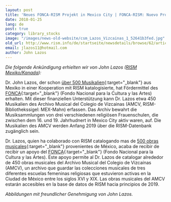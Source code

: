 ```yaml
---
layout: post
title: 'Neues FONCA-RISM Projekt in Mexico City | FONCA-RISM: Nuevo Proyecto en la Ciudad de México'
date: 2018-01-25
lang: de
post: true
category: library_stocks
image: "/images/news-old-website/csm_Lazos_Vizcainas_1_52641b3fed.jpg"
old_url: http://www.rism.info/de/startseite/newsdetails/browse/62/article/64/new-fonca-rism-project-in-mexico-city-fonca-rism-nuevo-proyecto-en-la-ciudad-de-mexico.html
email: jlazos11@hotmail.com
author: John Lazos
---
```



_Die folgende Ankündigung erhielten wir von John Lazos ([RISM Mexiko/Kanada](/de/workgroups/mexico-dr-john-g-lazos/home.html)):_

Dr. John Lazos, der schon [über 500 Musikalien](https://opac.rism.info/search?View=rism&siglum=MEX-*){:target="_blank"} aus Mexiko in einer Kooperation mit RISM katalogisierte, hat Fördermittel des [FONCA](https://foncaenlinea.cultura.gob.mx/resultados/resultados.php?directo=3401){:target="_blank"} (Fondo Nacional para la Cultura y las Artes) erhalten. Mit dieser finanziellen Unterstützung kann Dr. Lazos etwa 450 Musikalien des Archivo Musical del Colegio de Vizcainas (AMCV, RISM-Bibliothekssigel: MEX-Mahn) erfassen. Das Archiv bewahrt die Musiksammlungen von drei verschiedenen religiösen Frauenschulen, die zwischen dem 16. und 19. Jahrhudnert in Mexico City aktiv waren, auf. Die Musikalien des AMCV werden Anfang 2019 über die RISM-Datenbank zugänglich sein.

Dr. Lazos, quien ha colaborado con RISM catalogando mas de [500 obras musicales](https://opac.rism.info/search?View=rism&siglum=MEX-*){:target="_blank"} provenientes de México, acaba de recibir de recibir un apoyo del [FONCA](https://foncaenlinea.cultura.gob.mx/resultados/resultados.php?directo=3401){:target="_blank"} (Fondo Nacional para la Cultura y las Artes). Este apoyo permite al Dr. Lazos de catalogar alrededor de 450 obras musicales del Archivo Musical del Colegio de Vizcaínas (AMCV), un archivo que guardar las colecciones musicales de tres diferentes escuelas femeninas religiosas que estuvieron activas en la Ciudad de México entre los siglos XVI y XIX. Las obras musicales del AMCV estarán accesibles en la base de datos de RISM hacia principios de 2019.

_Abbildungen mit freundlicher Genehmigung von John Lazos._

<script type="text/javascript">var switchTo5x=true;</script><script type="text/javascript" src="http://w.sharethis.com/button/buttons.js"></script><script type="text/javascript">stLight.options({publisher: "9b601438-1ce1-49d8-bfd7-9cff5df54c17", doNotHash: false, doNotCopy: false, hashAddressBar: false});</script>


